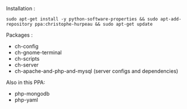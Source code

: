 Installation :

```
sudo apt-get install -y python-software-properties && sudo apt-add-repository ppa:christophe-hurpeau && sudo apt-get update
```

Packages :

- ch-config
- ch-gnome-terminal
- ch-scripts
- ch-server
- ch-apache-and-php-and-mysql (server configs and dependencies)


Also in this PPA:

- php-mongodb
- php-yaml
